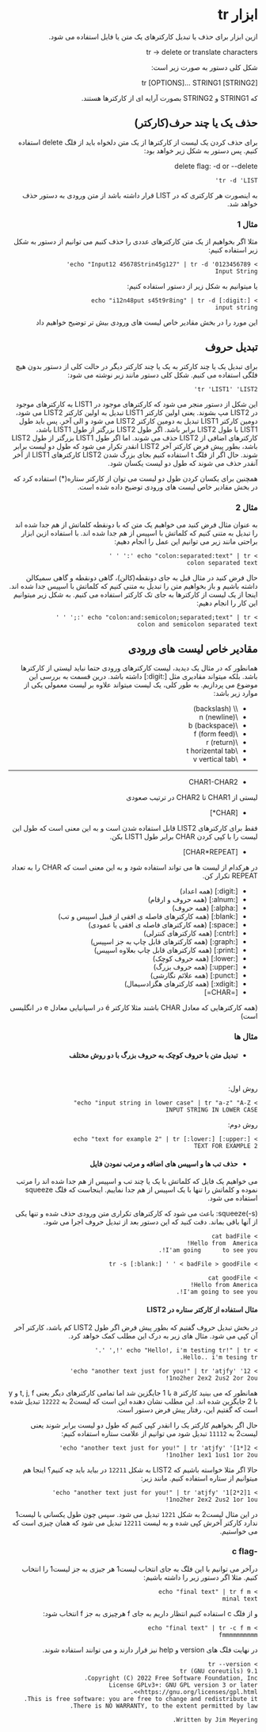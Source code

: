 <div dir="rtl">

# ابزار tr 
ازین ابزار برای حذف یا تبدیل کارکترهای یک متن یا فایل استفاده می شود.

tr -> delete or translate characters

شکل کلی دستور به صورت زیر است:

tr [OPTIONS]... STRING1 [STRING2]

که STRING1 و STRING2 بصورت آرایه ای از کارکترها هستند.

## حذف یک یا چند حرف(کارکتر)
برای حذف کردن یک لیست از کارکترها از یک متن دلخواه باید از فلگ delete استفاده کنیم. پس دستور به شکل زیر خواهد بود:

delete flag: -d or --delete
```shell
tr -d 'LIST'
```
به اینصورت هر کارکتری که در LIST قرار داشته باشد از متن ورودی به دستور حذف خواهد شد.
### مثال 1
مثلا اگر بخواهیم از یک متن کارکترهای عددی را حذف کنیم می توانیم از دستور به شکل زیر استفاده کنیم:
```shell
> echo "Input12 45678Strin45g127" | tr -d '0123456789'
Input String
```

یا میتوانیم به شکل زیر از دستور استفاده کنیم:
```shell
> echo "i12n48put s45t9r8ing" | tr -d [:digit:]
input string
```
این مورد را در بخش مقادیر خاص لیست های ورودی بیش تر توضیح خواهیم داد
## تبدیل حروف
برای تبدیل یک یا چند کارکتر به یک یا چند کارکتر دیگر در حالت کلی از دستور بدون هیچ فلگی استفاده می کنیم.
شکل کلی دستور مانند زیر نوشته می شود:
```shell
tr 'LIST1' 'LIST2'
```
این شکل از دستور منجر می شود که کارکترهای موجود در LIST1 به کارکترهای موجود در LIST2 مپ بشوند.
یعنی اولین کارکتر LIST1 تبدیل به اولین کارکتر LIST2 می شود،
دومین کارکتر LIST1 تبدیل به دومین کارکتر LIST2 می شود و الی آخر.
پس باید طول LIST1 با طول LIST2 برابر باشد. اگر طول LIST2 بزرگتر از طول LIST1 باشد، کارکترهای اضافی از LIST2 حذف می شوند.
اما اگر طول LIST1 بزرگتر از طول LIST2 باشد، بطور پیش فرض کارکتر آخر LIST2 انقدر تکرار می شود که طول دو لیست برابر شوند.
حال اگر از فلگ t استفاده کنیم بجای بزرگ شدن LIST2 کارکترهای LIST1 از آخر آنقدر حذف می شوند که طول دو لیست یکسان شود.

همچنین برای یکسان کردن طول دو لیست می توان از کارکتر ستاره(*) استفاده کرد که در بخش مقادیر خاص لیست های ورودی توضیح داده شده است.
### مثال 2
به عنوان مثال فرض کنید می خواهیم یک متن که با دونقطه کلماتش از هم جدا شده اند را تبدیل به متنی کنیم که کلماتش با اسپیس از هم جدا شده اند. با استفاده ازین ابزار براحتی مانند زیر می توانیم این عمل را انجام دهیم:
```shell
> echo "colon:separated:text" | tr ':' ' '
colon separated text
```

حال فرض کنید در مثال قبل به جای دونقطه(کالن)، گاهی دونقطه و گاهی سمیکالن داشته باشیم و باز بخواهیم متن را تبدیل به متنی کنیم که کلماتش با اسپیس جدا شده اند. اینجا از یک لیست از کارکترها به جای تک کارکتر استفاده می کنیم. به شکل زیر میتوانیم این کار را انجام دهیم:
```shell
> echo "colon:and:semicolon;separated;text" | tr ':;' ' '
colon and semicolon separated text
```
## مقادیر خاص لیست های ورودی
همانطور که در مثال یک دیدید، لیست کارکترهای ورودی حتما نباید لیستی از کارکترها باشد. بلکه میتواند مقادیری مثل [:digit:] داشته باشد. درین قسمت به بررسی این موضوع می پردازیم.
به طور کلی، یک لیست میتواند علاوه بر لیست معمولی یکی از موارد زیر باشد:
* \\\\ (backslash)
* \n (newline)
* \b (backspace)
* \f (form feed)
* \r (return)
* \t horizental tab
* \v vertical tab
---
* CHAR1-CHAR2

لیستی از CHAR1 تا CHAR2 در ترتیب صعودی
* [CHAR*]

فقط برای کارکترهای LIST2 قابل استفاده شدن است و به این معنی است که طول این لیست را با کپی کردن CHAR برابر طول LIST1 بکن.
* [CHAR*REPEAT]

در هرکدام از لیست ها می تواند استفاده شود و به این معنی است که CHAR را به تعداد REPEAT تکرار کن.
* [:digit:] (همه اعداد)
* [:alnum:] (همه حروف و ارقام)
* [:alpha:] (همه حروف)
* [:blank:] (همه کارکترهای فاصله ی افقی از قبیل اسپیس و تب)
* [:space:] (همه کارکترهای فاصله ی افقی یا عمودی)
* [:cntrl:] (همه کارکترهای کنترلی)
* [:graph:] (همه کارکترهای قابل چاپ به جز اسپیس)
* [:print:] (همه کارکترهای قابل چاپ بعلاوه اسپیس)
* [:lower:] (همه حروف کوچک)
* [:upper:] (همه حروف بزرگ)
* [:punct:] (همه علائم نگارشی)
* [:xdigit:] (همه کارکترهای هگزادسیمال)
* [=CHAR=] 

(همه کارکترهایی که معادل CHAR باشند مثلا کارکتر é در اسپانیایی معادل e در انگلیسی است)


### مثال ها
* #### تبدیل متن با حروف کوچک به حروف بزرگ با دو روش مختلف

<br>

روش اول:
```shell
> echo "input string in lower case" | tr "a-z" "A-Z"
INPUT STRING IN LOWER CASE
```
روش دوم:
```shell
> echo "text for example 2" | tr [:lower:] [:upper:]
TEXT FOR EXAMPLE 2
```

* #### حذف تب ها و اسپیس های اضافه و مرتب نمودن فایل
می خواهیم یک فایل که کلماتش با یک یا چند تب و اسپیس از هم جدا شده اند را مرتب نموده و کلماتش را تنها با یک اسپیس از هم جدا نماییم. اینجاست که فلگ squeeze استفاده می شود.

squeeze(-s): باعث می شود که کارکترهای تکراری متن ورودی حذف شده و تنها یکی از آنها باقی بماند. دقت کنید که این دستور بعد از تبدیل حروف اجرا می شود.

```shell
> cat badFile
Hello from	America! 
I'am going 		to see you!.

> tr -s [:blank:] ' ' < badFile > goodFile

> cat goodFile
Hello from America! 
I'am going to see you!.
```

#### مثال استفاده از کارکتر ستاره در LIST2
در بخش تبدیل حروف گفتیم که بطور پیش فرض اگر طول LIST2 کم باشد، کارکتر آخر آن کپی می شود. مثال های زیر به درک این مطلب کمک خواهد کرد.
```shell
> echo "Hello!, i'm testing tr!" | tr '!,' '.'
Hello.. i'm tesing tr.
```

```shell
> echo "another text just for you!" | tr 'atjfy' '12'
1no2her 2ex2 2us2 2or 2ou!
```
همانطور که می بینید کارکتر a با 1 جایگزین شد اما تمامی کارکترهای دیگر یعنی t, j, f و y با 2 جایگزین شده اند.
این مطلب نشان دهنده این است که لیست2 به `12222`  تبدیل شده است که گفتیم این، رفتار پیش فرض دستور است.


حال اگر بخواهیم کارکتر یک را انقدر کپی کنیم که طول دو لیست برابر شوند یعنی لیست2 به `11112` تبدیل شود می توانیم از علامت ستاره استفاده کنیم:
```shell
> echo "another text just for you!" | tr 'atjfy' '[1*]2'
1no1her 1ex1 1us1 1or 2ou!
```

حالا اگر مثلا خواسته باشیم که LIST2 به شکل `12211` در بیاید باید چه کنیم؟ اینجا هم میتوانیم از ستاره استفاده کنیم. مانند زیر:

```shell
> echo "another text just for you!" | tr 'atjfy' '1[2*2]1'
1no2her 2ex2 2us2 1or 1ou!
```
در این مثال لیست2 به شکل `1221` تبدیل می شود. سپس چون طول یکسانی با لیست1 ندارد کارکتر آخرش کپی شده و به لیست `12211` تبدیل می شود که همان چیزی است که می خواستیم.

### -c flag
درآخر می توانیم با این فلگ به جای انتخاب لیست1 هر جیزی به جز لیست1 را انتخاب کنیم. مثلا اگر دستور زیر را داشته باشیم:
```shell
> echo "final text" | tr f m 
minal text
```
و از فلگ c استفاده کنیم انتظار داریم به جای f هرچیزی به جز f انتخاب شود:
```shell
> echo "final text" | tr -c f m
fmmmmmmmmmm
```
در نهایت فلگ های version و help نیز قرار دارند و می توانند استفاده شوند.
```shell
> tr --version
tr (GNU coreutils) 9.1
Copyright (C) 2022 Free Software Foundation, Inc.
License GPLv3+: GNU GPL version 3 or later <https://gnu.org/licenses/gpl.html>.
This is free software: you are free to change and redistribute it.
There is NO WARRANTY, to the extent permitted by law.

Written by Jim Meyering.
```

</div>